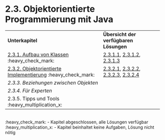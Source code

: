 # 2.3. Objektorientierte Programmierung mit Java

<table>
  <tr>
    <td><strong>Unterkapitel</strong></td>
    <td><strong>Übersicht der verfügbaren Lösungen</strong></td>
  </tr>
  <tr>
    <td><a href="2.3/2.3.1. Aufbau von Klassen.md">2.3.1. Aufbau von Klassen</a> :heavy_check_mark:</td>
    <td><a href="https://github.com/cyb3rko/inf-schule-loesungen/raw/master/2/2.3/2.3.1/2.3.1.1%20Hasen%20als%20Objekte/2.3.1.1.pdf">2.3.1.1</a>, <a href="https://github.com/cyb3rko/inf-schule-loesungen/raw/master/2/2.3/2.3.1/2.3.1.2%20Teddy/2.3.1.2.pdf">2.3.1.2</a>, <a href="https://github.com/cyb3rko/inf-schule-loesungen/raw/master/2/2.3/2.3.1/2.3.1.3%20Snap/2.3.1.3.pdf">2.3.1.3</a></td>
  </tr>
  <tr>
    <td><a href="2.3/2.3.2. Objektorientierte Implementierung.md">2.3.2. Objektorientierte Implementierung</a> :heavy_check_mark:</td>
    <td><a href="https://github.com/cyb3rko/inf-schule-loesungen/raw/master/2/2.3/2.3.2/2.3.2.1%20Superbrain/2.3.2.1.pdf">2.3.2.1</a>, <a href="https://github.com/cyb3rko/inf-schule-loesungen/raw/master/2/2.3/2.3.2/2.3.2.2%20Schweine%20im%20Weltall/2.3.2.2.pdf">2.3.2.2</a>, <a href="https://github.com/cyb3rko/inf-schule-loesungen/raw/master/2/2.3/2.3.2/2.3.2.3%20Frog/2.3.2.3.pdf">2.3.2.3</a>, <a href="https://github.com/cyb3rko/inf-schule-loesungen/raw/master/2/2.3/2.3.2/2.3.2.4%20Space%20Invaders/2.3.2.4.pdf">2.3.2.4</a></td>
  </tr>
  <tr>
    <td><em>2.3.3. Beziehungen zwischen Objekten</td>
    <td></td>
  </tr>
  <tr>
    <td><em>2.3.4. Für Experten</em></td>
    <td></td>
  </tr>
  <tr>
    <td>2.3.5. Tipps und Tools :heavy_multiplication_x:</td>
    <td></td>
  </tr>
</table>  
  
<br/>
:heavy_check_mark: - Kapitel abgeschlossen, alle Lösungen verfügbar<br/>
:heavy_multiplication_x: - Kapitel beinhaltet keine Aufgaben, Lösung nicht nötig
